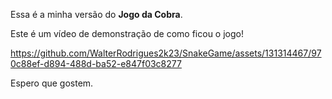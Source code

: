 Essa é a minha versão do **Jogo da Cobra**.

Este é um vídeo de demonstração de como ficou o jogo!

https://github.com/WalterRodrigues2k23/SnakeGame/assets/131314467/970c88ef-d894-488d-ba52-e847f03c8277

Espero que gostem.
